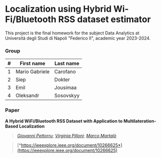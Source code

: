 # Localization using Hybrid Wi-Fi/Bluetooth RSS dataset estimator
This project is the final homework for the subject Data Analytics at Università degli Studi di Napoli "Federico II", academic year 2023-2024.

### Group
| # | First name | Last name |
| --- | --- | --- |
| 1 | Mario Gabriele | Carofano |
| 2 | Siep | Dokter |
| 3 | Emil | Jousimaa |
| 4 | Oleksandr | Sosovskyy |

### Paper
**A Hybrid WiFi/Bluetooth RSS Dataset with Application to Multilateration-Based Localization**
> [*Giovanni Pettorru*](https://ieeexplore.ieee.org/author/37088581795); [*Virginia Pilloni*](https://ieeexplore.ieee.org/author/38234630200); [*Marco Martalò*](https://ieeexplore.ieee.org/author/37089271182)
>

> [*https://ieeexplore.ieee.org/document/10266625*](https://ieeexplore.ieee.org/document/10266625)
>